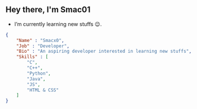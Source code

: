 ## Hey there, I'm Smac01
- I’m currently learning new stuffs :wink:.

```json
{
	"Name" : "Smacx0",
	"Job" : "Developer",
	"Bio" : "An aspiring developer interested in learning new stuffs",
	"Skills" : [
		"C", 
		"C++", 
		"Python", 
		"Java", 
		"JS",
		"HTML & CSS"
	]
}
```

<!---
Smac01/Smac01 is a ✨ special ✨ repository because its `README.md` (this file) appears on your GitHub profile.
You can click the Preview link to take a look at your changes.
--->
